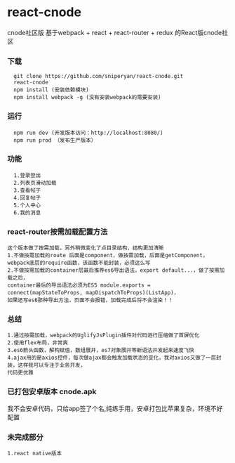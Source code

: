 # react-cnode
cnode社区版
基于webpack + react + react-router + redux 的React版cnode社区
### 下载
```
  git clone https://github.com/sniperyan/react-cnode.git
  react-cnode
  npm install (安装依赖模块)
  npm install webpack -g (没有安装webpack的需要安装)
```
### 运行
```
  npm run dev (开发版本访问：http://localhost:8080/)
  npm run prod （发布生产版本）

```
### 功能
```
  1.登录登出
  2.列表页滑动加载
  3.查看帖子
  4.回复帖子
  5.个人中心
  6.我的消息
```
### react-router按需加载配置方法
```
这个版本做了按需加载，另外稍微变化了点目录结构，结构更加清晰
1.不做按需加载的route 后面是component，做按需加载，后面是getComponent，
webpack底层的require函数，该函数不能封装，必须这么写
2.不做按需加载的container层最后推荐es6导出语法，export default...，做了按需加载之后，
container最后的导出语法必须为ES5 module.exports = connect(mapStateToProps, mapDispatchToProps)(ListApp)，
如果还写es6那种导出方法，页面不会报错，加载完成后将不会渲染！！
```
### 总结
```
1.通过按需加载，webpack的UglifyJsPlugin插件对代码进行压缩做了首屏优化
2.使用flex布局，非常爽
3.es6箭头函数，解构赋值，数组展开，es7对象展开等新语法开发起来速度飞快
4.ajax用的是axios控件，每次做ajax都会触发加载状态的变化，我对axios又做了一层封装，这样我可以专注于业务开发，
代码更优雅
```
### 已打包安卓版本 cnode.apk
我不会安卓代码，只给app签了个名,纯练手用，安卓打包比苹果复杂，环境不好配置
### 未完成部分
```
1.react native版本
```
